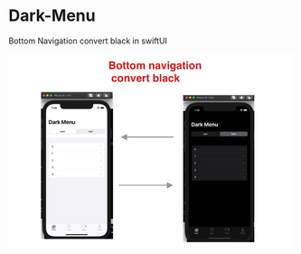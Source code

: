 # Dark-Menu
Bottom Navigation convert black in swiftUI

<img src="https://github.com/Nesim11/Dark-Menu/blob/master/screenshot/DarkMenu.jpg" width="auto" height="auto">
